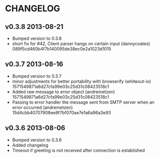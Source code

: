 # CHANGELOG

## v0.3.8 2013-08-21

  * Bumped version to 0.3.8
  * short fix for #42, Client parser hangs on certain input (dannycoates) 089f5cd460b4f7b140095de38ec0e2a1023d1015

## v0.3.7 2013-08-16

  * Bumped version to 0.3.7
  * minor adjustments for better portability with browserify (whiteout-io) 1571549871a6d27cfa99e03c25d31c08423518c1 
  * Added raw message to error object (andremetzen) 1571549871a6d27cfa99e03c25d31c08423518c1
  * Passing to error handler the message sent from SMTP server when an error occurred (andremetzen) 15d4cbb40707908ee8f7bf070ae7e1a6a96a3e93

## v0.3.6 2013-08-06

  * Bumped version to 0.3.6
  * Added changelog
  * Timeout if greeting is not received after connection is established